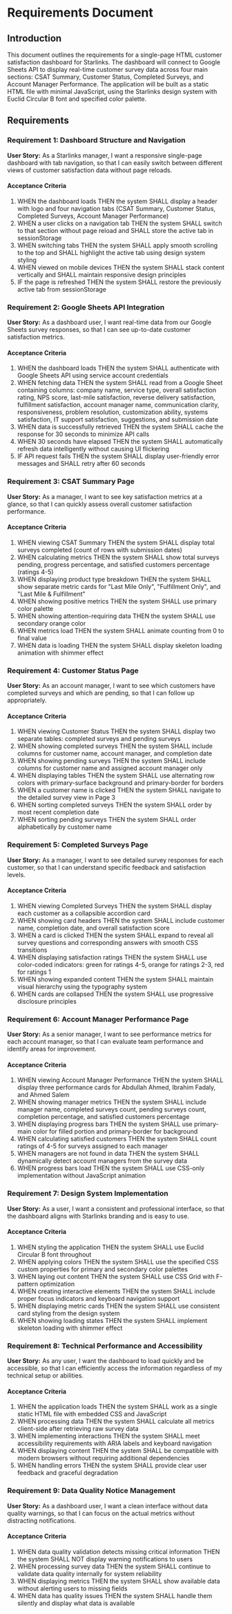# Requirements Document

## Introduction

This document outlines the requirements for a single-page HTML customer satisfaction dashboard for Starlinks. The dashboard will connect to Google Sheets API to display real-time customer survey data across four main sections: CSAT Summary, Customer Status, Completed Surveys, and Account Manager Performance. The application will be built as a static HTML file with minimal JavaScript, using the Starlinks design system with Euclid Circular B font and specified color palette.

## Requirements

### Requirement 1: Dashboard Structure and Navigation

**User Story:** As a Starlinks manager, I want a responsive single-page dashboard with tab navigation, so that I can easily switch between different views of customer satisfaction data without page reloads.

#### Acceptance Criteria

1. WHEN the dashboard loads THEN the system SHALL display a header with logo and four navigation tabs (CSAT Summary, Customer Status, Completed Surveys, Account Manager Performance)
2. WHEN a user clicks on a navigation tab THEN the system SHALL switch to that section without page reload and SHALL store the active tab in sessionStorage
3. WHEN switching tabs THEN the system SHALL apply smooth scrolling to the top and SHALL highlight the active tab using design system styling
4. WHEN viewed on mobile devices THEN the system SHALL stack content vertically and SHALL maintain responsive design principles
5. IF the page is refreshed THEN the system SHALL restore the previously active tab from sessionStorage

### Requirement 2: Google Sheets API Integration

**User Story:** As a dashboard user, I want real-time data from our Google Sheets survey responses, so that I can see up-to-date customer satisfaction metrics.

#### Acceptance Criteria

1. WHEN the dashboard loads THEN the system SHALL authenticate with Google Sheets API using service account credentials
2. WHEN fetching data THEN the system SHALL read from a Google Sheet containing columns: company name, service type, overall satisfaction rating, NPS score, last-mile satisfaction, reverse delivery satisfaction, fulfillment satisfaction, account manager name, communication clarity, responsiveness, problem resolution, customization ability, systems satisfaction, IT support satisfaction, suggestions, and submission date
3. WHEN data is successfully retrieved THEN the system SHALL cache the response for 30 seconds to minimize API calls
4. WHEN 30 seconds have elapsed THEN the system SHALL automatically refresh data intelligently without causing UI flickering
5. IF API request fails THEN the system SHALL display user-friendly error messages and SHALL retry after 60 seconds

### Requirement 3: CSAT Summary Page

**User Story:** As a manager, I want to see key satisfaction metrics at a glance, so that I can quickly assess overall customer satisfaction performance.

#### Acceptance Criteria

1. WHEN viewing CSAT Summary THEN the system SHALL display total surveys completed (count of rows with submission dates)
2. WHEN calculating metrics THEN the system SHALL show total surveys pending, progress percentage, and satisfied customers percentage (ratings 4-5)
3. WHEN displaying product type breakdown THEN the system SHALL show separate metric cards for "Last Mile Only", "Fulfillment Only", and "Last Mile & Fulfillment"
4. WHEN showing positive metrics THEN the system SHALL use primary color palette
5. WHEN showing attention-requiring data THEN the system SHALL use secondary orange color
6. WHEN metrics load THEN the system SHALL animate counting from 0 to final value
7. WHEN data is loading THEN the system SHALL display skeleton loading animation with shimmer effect

### Requirement 4: Customer Status Page

**User Story:** As an account manager, I want to see which customers have completed surveys and which are pending, so that I can follow up appropriately.

#### Acceptance Criteria

1. WHEN viewing Customer Status THEN the system SHALL display two separate tables: completed surveys and pending surveys
2. WHEN showing completed surveys THEN the system SHALL include columns for customer name, account manager, and completion date
3. WHEN showing pending surveys THEN the system SHALL include columns for customer name and assigned account manager only
4. WHEN displaying tables THEN the system SHALL use alternating row colors with primary-surface background and primary-border for borders
5. WHEN a customer name is clicked THEN the system SHALL navigate to the detailed survey view in Page 3
6. WHEN sorting completed surveys THEN the system SHALL order by most recent completion date
7. WHEN sorting pending surveys THEN the system SHALL order alphabetically by customer name

### Requirement 5: Completed Surveys Page

**User Story:** As a manager, I want to see detailed survey responses for each customer, so that I can understand specific feedback and satisfaction levels.

#### Acceptance Criteria

1. WHEN viewing Completed Surveys THEN the system SHALL display each customer as a collapsible accordion card
2. WHEN showing card headers THEN the system SHALL include customer name, completion date, and overall satisfaction score
3. WHEN a card is clicked THEN the system SHALL expand to reveal all survey questions and corresponding answers with smooth CSS transitions
4. WHEN displaying satisfaction ratings THEN the system SHALL use color-coded indicators: green for ratings 4-5, orange for ratings 2-3, red for ratings 1
5. WHEN showing expanded content THEN the system SHALL maintain visual hierarchy using the typography system
6. WHEN cards are collapsed THEN the system SHALL use progressive disclosure principles

### Requirement 6: Account Manager Performance Page

**User Story:** As a senior manager, I want to see performance metrics for each account manager, so that I can evaluate team performance and identify areas for improvement.

#### Acceptance Criteria

1. WHEN viewing Account Manager Performance THEN the system SHALL display three performance cards for Abdullah Ahmed, Ibrahim Fadaly, and Ahmed Salem
2. WHEN showing manager metrics THEN the system SHALL include manager name, completed surveys count, pending surveys count, completion percentage, and satisfied customers percentage
3. WHEN displaying progress bars THEN the system SHALL use primary-main color for filled portion and primary-border for background
4. WHEN calculating satisfied customers THEN the system SHALL count ratings of 4-5 for surveys assigned to each manager
5. WHEN managers are not found in data THEN the system SHALL dynamically detect account managers from the survey data
6. WHEN progress bars load THEN the system SHALL use CSS-only implementation without JavaScript animation

### Requirement 7: Design System Implementation

**User Story:** As a user, I want a consistent and professional interface, so that the dashboard aligns with Starlinks branding and is easy to use.

#### Acceptance Criteria

1. WHEN styling the application THEN the system SHALL use Euclid Circular B font throughout
2. WHEN applying colors THEN the system SHALL use the specified CSS custom properties for primary and secondary color palettes
3. WHEN laying out content THEN the system SHALL use CSS Grid with F-pattern optimization
4. WHEN creating interactive elements THEN the system SHALL include proper focus indicators and keyboard navigation support
5. WHEN displaying metric cards THEN the system SHALL use consistent card styling from the design system
6. WHEN showing loading states THEN the system SHALL implement skeleton loading with shimmer effect

### Requirement 8: Technical Performance and Accessibility

**User Story:** As any user, I want the dashboard to load quickly and be accessible, so that I can efficiently access the information regardless of my technical setup or abilities.

#### Acceptance Criteria

1. WHEN the application loads THEN the system SHALL work as a single static HTML file with embedded CSS and JavaScript
2. WHEN processing data THEN the system SHALL calculate all metrics client-side after retrieving raw survey data
3. WHEN implementing interactions THEN the system SHALL meet accessibility requirements with ARIA labels and keyboard navigation
4. WHEN displaying content THEN the system SHALL be compatible with modern browsers without requiring additional dependencies
5. WHEN handling errors THEN the system SHALL provide clear user feedback and graceful degradation

### Requirement 9: Data Quality Notice Management

**User Story:** As a dashboard user, I want a clean interface without data quality warnings, so that I can focus on the actual metrics without distracting notifications.

#### Acceptance Criteria

1. WHEN data quality validation detects missing critical information THEN the system SHALL NOT display warning notifications to users
2. WHEN processing survey data THEN the system SHALL continue to validate data quality internally for system reliability
3. WHEN displaying metrics THEN the system SHALL show available data without alerting users to missing fields
4. WHEN data has quality issues THEN the system SHALL handle them silently and display what data is available
